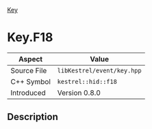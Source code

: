 [Key](index.md)
# Key.F18
| Aspect | Value |
| --- | --- |
| Source File | `libKestrel/event/key.hpp` |
| C++ Symbol | `kestrel::hid::f18` |
| Introduced | Version 0.8.0 |
## Description
